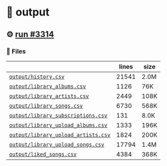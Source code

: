 # 📝  output 

## ⚙️ [run #3314](https://github.com/jwenerd/ytm-dl/actions/runs/12980606641)

### 📁 Files

|                                                                         |lines|size|
|-------------------------------------------------------------------------|-----|----|
|[`output/history.csv` ](output/history.csv)                              |21541|2.0M|
|[`output/library_albums.csv` ](output/library_albums.csv)                |1126 |76K |
|[`output/library_artists.csv` ](output/library_artists.csv)              |2449 |108K|
|[`output/library_songs.csv` ](output/library_songs.csv)                  |6730 |568K|
|[`output/library_subscriptions.csv` ](output/library_subscriptions.csv)  |131  |8.0K|
|[`output/library_upload_albums.csv` ](output/library_upload_albums.csv)  |1333 |196K|
|[`output/library_upload_artists.csv` ](output/library_upload_artists.csv)|1824 |200K|
|[`output/library_upload_songs.csv` ](output/library_upload_songs.csv)    |17794|1.4M|
|[`output/liked_songs.csv` ](output/liked_songs.csv)                      |4384 |368K|